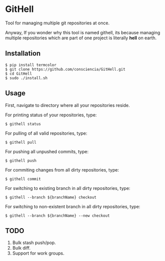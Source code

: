 # GitHell
Tool for managing multiple git repositories at once.

Anyway, If you wonder why this tool is named githell, its because
managing multiple repositories which are part of one project
is literally **hell** on earth.

## Installation
```
$ pip install termcolor
$ git clone https://github.com/consciencia/GitHell.git
$ cd GitHell
$ sudo ./install.sh
```

## Usage
First, navigate to directory where all your repositories reside.

For printing status of your repositories, type:
```
$ githell status
```

For pulling of all valid repositories, type:
```
$ githell pull
```

For pushing all unpushed commits, type:
```
$ githell push
```

For commiting changes from all dirty repositories, type:
```
$ githell commit
```

For switching to existing branch in all dirty repositories, type:
```
$ githell --branch ${branchName} checkout
```

For switching to non-existent branch in all dirty repositories, type:
```
$ githell --branch ${branchName} --new checkout
```

## TODO
1) Bulk stash push/pop.
2) Bulk diff.
3) Support for work groups.
